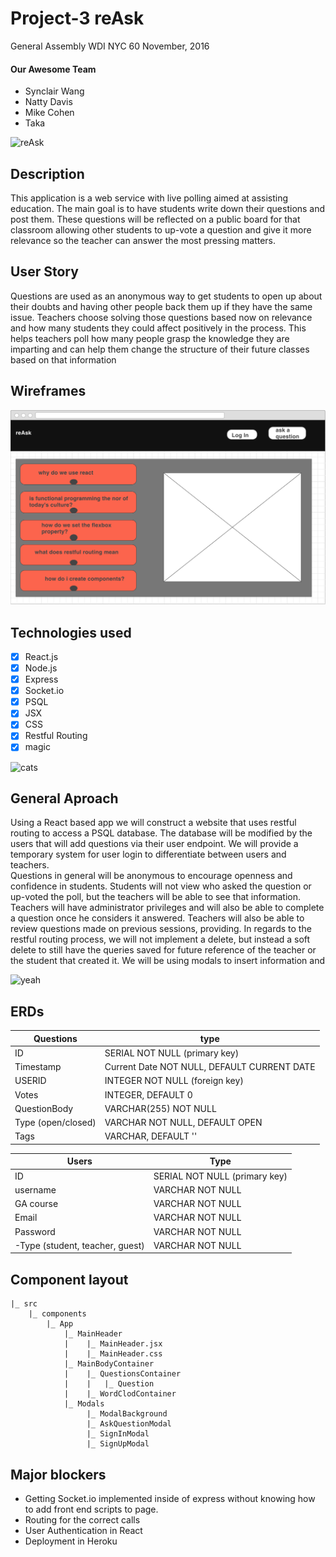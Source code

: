 # Project-3 reAsk

General Assembly WDI NYC 60
November, 2016


#### Our Awesome Team
- Synclair Wang
- Natty Davis
- Mike Cohen
- Taka

![reAsk](https://media3.giphy.com/media/xT8qAXAty0cNVIgP3q/200.gif#0)

## Description  
This application is a web service with live polling aimed at assisting education. The main goal is to have students write down their questions and post them. These questions will be reflected on a public board for that classroom allowing other students to up-vote a question and give it more relevance so the teacher can answer the most pressing matters.

## User Story
Questions are used as an anonymous way to get students to open up about their doubts and having other people back them up if they have the same issue. Teachers choose solving those questions based now on relevance and how many students they could affect positively in the process. This helps teachers poll how many people grasp the knowledge they are imparting and can help them change the structure of their future classes based on that information

## Wireframes

![wireframe](./public/images/wireframe.png)

## Technologies used
- [x] React.js
- [x] Node.js
- [x] Express
- [x] Socket.io
- [x] PSQL
- [x] JSX
- [x] CSS
- [x] Restful Routing
- [x] magic

![cats](https://media.giphy.com/media/q6Nv0XwhRgJcQ/giphy.gif )

## General Aproach
Using a React based app we will construct a website that uses restful routing to access a PSQL database. The database will be modified by the users that will add questions via their user endpoint. We will provide a temporary system for user login to differentiate between users and teachers.  
Questions in general will be anonymous to encourage openness and confidence in students. Students will not view who asked the question or up-voted the poll, but the teachers will be able to see that information.
Teachers will have administrator privileges and will also be able to complete a question once he considers it answered. Teachers will also be able to review questions made on previous sessions, providing.
In regards to the restful routing process, we will not implement a delete, but instead a soft delete to still have the queries saved for future reference of the teacher or the student that created it.
We will be using modals to insert information and

![yeah](https://media.giphy.com/media/ULyYV5amK2eYM/giphy.gif)

## ERDs

Questions | type |
--- | --- |
ID | SERIAL NOT NULL (primary key)
Timestamp | Current Date NOT NULL, DEFAULT CURRENT DATE
USERID | INTEGER NOT NULL (foreign key)
Votes | INTEGER, DEFAULT 0
QuestionBody | VARCHAR(255) NOT NULL
Type (open/closed) | VARCHAR NOT NULL, DEFAULT OPEN
Tags | VARCHAR, DEFAULT ''

Users | Type
--- | --- |
ID | SERIAL NOT NULL (primary key)
username | VARCHAR NOT NULL
GA course | VARCHAR NOT NULL
Email | VARCHAR NOT NULL
Password | VARCHAR NOT NULL
-Type (student, teacher, guest) | VARCHAR NOT NULL

## Component layout
```
|_ src
    |_ components
        |_ App
            |_ MainHeader
            |    |_ MainHeader.jsx
            |    |_ MainHeader.css  
            |_ MainBodyContainer
            |    |_ QuestionsContainer
            |    |   |_ Question
            |    |_ WordClodContainer
            |_ Modals
                 |_ ModalBackground
                 |_ AskQuestionModal
                 |_ SignInModal
                 |_ SignUpModal
```

## Major blockers
- Getting Socket.io implemented inside of express without knowing how to add front end scripts to page.
- Routing for the correct calls
- User Authentication in React
- Deployment in Heroku
